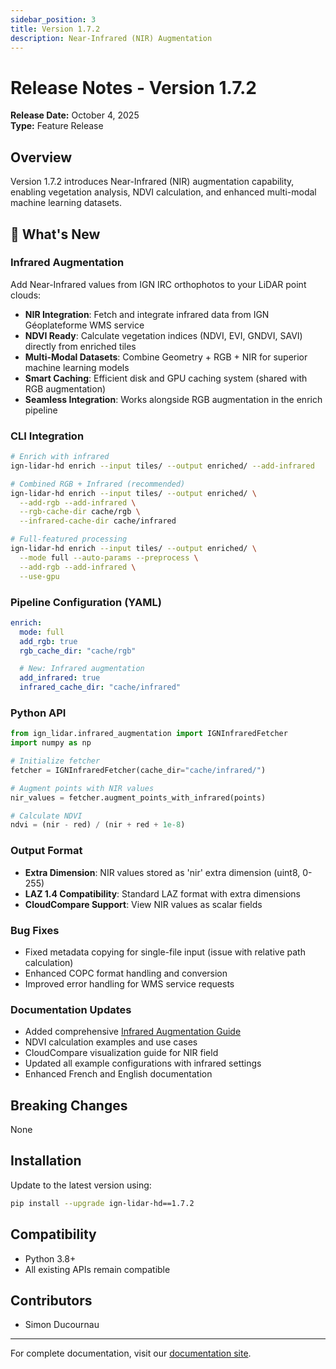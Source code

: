 ```yaml
---
sidebar_position: 3
title: Version 1.7.2
description: Near-Infrared (NIR) Augmentation
---
```


<!-- 🇫🇷 TRADUCTION FRANÇAISE REQUISE -->
<!-- Ce fichier est un modèle qui nécessite une traduction manuelle. -->
<!-- Veuillez traduire le contenu ci-dessous en conservant : -->
<!-- - Le frontmatter (métadonnées en haut) -->
<!-- - Les blocs de code (traduire uniquement les commentaires) -->
<!-- - Les liens et chemins de fichiers -->
<!-- - La structure Markdown -->



# Release Notes - Version 1.7.2

**Release Date:** October 4, 2025  
**Type:** Feature Release

## Overview

Version 1.7.2 introduces Near-Infrared (NIR) augmentation capability, enabling vegetation analysis, NDVI calculation, and enhanced multi-modal machine learning datasets.

## 🌿 What's New

### Infrared Augmentation

Add Near-Infrared values from IGN IRC orthophotos to your LiDAR point clouds:

- **NIR Integration**: Fetch and integrate infrared data from IGN Géoplateforme WMS service
- **NDVI Ready**: Calculate vegetation indices (NDVI, EVI, GNDVI, SAVI) directly from enriched tiles
- **Multi-Modal Datasets**: Combine Geometry + RGB + NIR for superior machine learning models
- **Smart Caching**: Efficient disk and GPU caching system (shared with RGB augmentation)
- **Seamless Integration**: Works alongside RGB augmentation in the enrich pipeline

### CLI Integration

```bash
# Enrich with infrared
ign-lidar-hd enrich --input tiles/ --output enriched/ --add-infrared

# Combined RGB + Infrared (recommended)
ign-lidar-hd enrich --input tiles/ --output enriched/ \
  --add-rgb --add-infrared \
  --rgb-cache-dir cache/rgb \
  --infrared-cache-dir cache/infrared

# Full-featured processing
ign-lidar-hd enrich --input tiles/ --output enriched/ \
  --mode full --auto-params --preprocess \
  --add-rgb --add-infrared \
  --use-gpu
```

### Pipeline Configuration (YAML)

```yaml
enrich:
  mode: full
  add_rgb: true
  rgb_cache_dir: "cache/rgb"

  # New: Infrared augmentation
  add_infrared: true
  infrared_cache_dir: "cache/infrared"
```

### Python API

```python
from ign_lidar.infrared_augmentation import IGNInfraredFetcher
import numpy as np

# Initialize fetcher
fetcher = IGNInfraredFetcher(cache_dir="cache/infrared/")

# Augment points with NIR values
nir_values = fetcher.augment_points_with_infrared(points)

# Calculate NDVI
ndvi = (nir - red) / (nir + red + 1e-8)
```

### Output Format

- **Extra Dimension**: NIR values stored as 'nir' extra dimension (uint8, 0-255)
- **LAZ 1.4 Compatibility**: Standard LAZ format with extra dimensions
- **CloudCompare Support**: View NIR values as scalar fields

### Bug Fixes

- Fixed metadata copying for single-file input (issue with relative path calculation)
- Enhanced COPC format handling and conversion
- Improved error handling for WMS service requests

### Documentation Updates

- Added comprehensive [Infrared Augmentation Guide](/features/infrared-augmentation)
- NDVI calculation examples and use cases
- CloudCompare visualization guide for NIR field
- Updated all example configurations with infrared settings
- Enhanced French and English documentation

## Breaking Changes

None

## Installation

Update to the latest version using:

```bash
pip install --upgrade ign-lidar-hd==1.7.2
```

## Compatibility

- Python 3.8+
- All existing APIs remain compatible

## Contributors

- Simon Ducournau

---

For complete documentation, visit our [documentation site](https://sducournau.github.io/IGN_LIDAR_HD_DATASET/).
